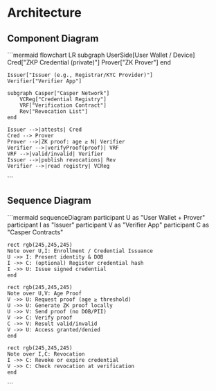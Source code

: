 # Architecture

## Component Diagram

\`\`\`mermaid
flowchart LR
    subgraph UserSide[User Wallet / Device]
        Cred["ZKP Credential (private)"]
        Prover["ZK Prover"]
    end

    Issuer["Issuer (e.g., Registrar/KYC Provider)"]
    Verifier["Verifier App"]

    subgraph Casper["Casper Network"]
        VCReg["Credential Registry"]
        VRF["Verification Contract"]
        Rev["Revocation List"]
    end

    Issuer -->|attests| Cred
    Cred --> Prover
    Prover -->|ZK proof: age ≥ N| Verifier
    Verifier -->|verifyProof(proof)| VRF
    VRF -->|valid/invalid| Verifier
    Issuer -->|publish revocations| Rev
    Verifier -->|read registry| VCReg
\`\`\`

## Sequence Diagram

\`\`\`mermaid
sequenceDiagram
    participant U as "User Wallet + Prover"
    participant I as "Issuer"
    participant V as "Verifier App"
    participant C as "Casper Contracts"

    rect rgb(245,245,245)
    Note over U,I: Enrollment / Credential Issuance
    U ->> I: Present identity & DOB
    I ->> C: (optional) Register credential hash
    I ->> U: Issue signed credential
    end

    rect rgb(245,245,245)
    Note over U,V: Age Proof
    V ->> U: Request proof (age ≥ threshold)
    U ->> U: Generate ZK proof locally
    U ->> V: Send proof (no DOB/PII)
    V ->> C: Verify proof
    C ->> V: Result valid/invalid
    V ->> U: Access granted/denied
    end

    rect rgb(245,245,245)
    Note over I,C: Revocation
    I ->> C: Revoke or expire credential
    V ->> C: Check revocation at verification
    end
\`\`\`

